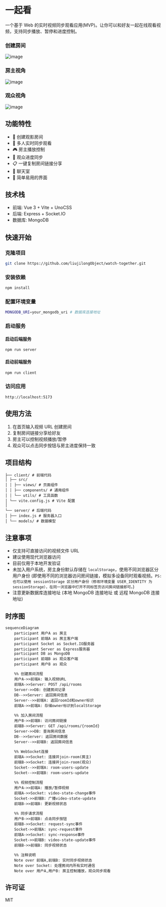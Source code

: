 # 一起看

一个基于 Web 的实时视频同步观看应用(MVP)。让你可以和好友一起在线观看视频，支持同步播放、暂停和进度控制。

### 创建房间
![image](./assets/home.png)

### 房主视角
![image](./assets/owner_room.png)

### 观众视角
![image](./assets/visitor_room.png)


## 功能特性

- 🎥 创建观影房间
- 👥 多人实时同步观看
- 🎮 房主播放控制
- 🔄 观众进度同步
- 📋 一键复制房间链接分享
- 💬 聊天室
- 🎯 简单易用的界面

## 技术栈

- 前端: Vue 3 + Vite + UnoCSS
- 后端: Express + Socket.IO
- 数据库: MongoDB

## 快速开始

### 克隆项目
```bash
git clone https://github.com/liujilongObject/watch-together.git
```

### 安装依赖
```bash
npm install
```

### 配置环境变量
```bash
MONGODB_URI=your_mongodb_uri # 数据库连接地址
```

### 启动服务

#### 启动后端服务
```bash
npm run server
```

#### 启动前端服务
```bash
npm run client
```

### 访问应用
`http://localhost:5173`


## 使用方法

1. 在首页输入视频 URL 创建房间
2. 复制房间链接分享给好友
3. 房主可以控制视频播放/暂停
4. 观众可以点击同步按钮与房主进度保持一致


## 项目结构
```
├── client/ # 前端代码
│ ├── src/
│ │ ├── views/ # 页面组件
│ │ ├── components/ # 通用组件
│ │ └── utils/ # 工具函数
│ └── vite.config.js # Vite 配置
│
└── server/ # 后端代码
│ ├── index.js # 服务器入口
│ └── models/ # 数据模型
```


## 注意事项

- 仅支持可直接访问的视频文件 URL
- 建议使用现代浏览器访问
- 目前仅用于本地开发验证
- 未加入用户系统，房主身份默认存储在 `localStorage`，使用不同浏览器区分用户身份 (即使用不同的浏览器访问房间链接，模拟多设备同时观看视频。`PS: 也可以使用 sessionStorage 区分用户身份（修改环境变量 USER_IDENTITY 为 sessionStorage），在同一浏览器中打开不同标签页访问房间链接即可。`)
- 注意更新数据库连接地址 (本地 MongoDB 连接地址 或 远程 MongoDB 连接地址)


## 时序图

```mermaid
sequenceDiagram
    participant 用户A as 房主
    participant 前端A as 房主客户端
    participant Socket as Socket.IO服务器
    participant Server as Express服务器
    participant DB as MongoDB
    participant 前端B as 观众客户端
    participant 用户B as 观众

    %% 创建房间流程
    用户A->>前端A: 输入视频URL
    前端A->>Server: POST /api/rooms
    Server->>DB: 创建房间记录
    DB-->>Server: 返回房间信息
    Server-->>前端A: 返回roomId和owner标识
    前端A->>前端A: 存储owner标识到localStorage
    
    %% 加入房间流程
    用户B->>前端B: 访问房间链接
    前端B->>Server: GET /api/rooms/{roomId}
    Server->>DB: 查询房间信息
    DB-->>Server: 返回房间数据
    Server-->>前端B: 返回房间信息
    
    %% WebSocket连接
    前端A->>Socket: 连接并join-room(房主)
    前端B->>Socket: 连接并join-room(观众)
    Socket-->>前端A: room-users-update
    Socket-->>前端B: room-users-update
    
    %% 视频控制流程
    用户A->>前端A: 播放/暂停视频
    前端A->>Socket: video-state-change事件
    Socket->>前端B: 广播video-state-update
    前端B->>前端B: 更新视频状态
    
    %% 同步请求流程
    用户B->>前端B: 点击同步按钮
    前端B->>Socket: request-sync事件
    Socket->>前端A: sync-request事件
    前端A->>Socket: sync-response事件
    Socket->>前端B: video-state-update事件
    前端B->>前端B: 同步视频状态

    %% 注释说明
    Note over 前端A,前端B: 实时同步视频状态
    Note over Socket: 处理房间内所有实时通信
    Note over 用户A,用户B: 房主控制播放，观众同步观看

```


## 许可证

MIT
